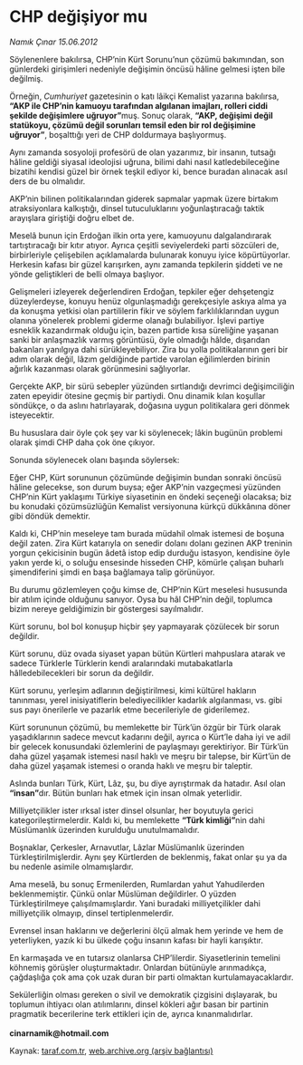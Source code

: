 # CHP değişiyor mu

*Namık Çınar 15.06.2012*

<div class="yazi"><p>Söylenenlere bakılırsa, CHP’nin Kürt Sorunu’nun çözümü bakımından, son günlerdeki girişimleri nedeniyle değişimin öncüsü hâline gelmesi işten bile değilmiş.</p>
<p>Örneğin, <i>Cumhuriyet</i> gazetesinin o katı lâikçi Kemalist yazarına bakılırsa, <b>“AKP ile CHP’nin kamuoyu tarafından algılanan imajları, rolleri ciddi şekilde değişimlere uğruyor”</b>muş. Sonuç olarak, <b>“AKP, değişimi değil statükoyu, çözümü değil sorunları temsil eden bir rol değişimine uğruyor”</b>, boşalttığı yeri de CHP doldurmaya başlıyormuş.</p>
<p>Aynı zamanda sosyoloji profesörü de olan yazarımız, bir insanın, tutsağı hâline geldiği siyasal ideolojisi uğruna, bilimi dahi nasıl katledebileceğine bizatihi kendisi güzel bir örnek teşkil ediyor ki, bence buradan alınacak asıl ders de bu olmalıdır.</p>
<p>AKP’nin bilinen politikalarından giderek sapmalar yapmak üzere birtakım atraksiyonlara kalkıştığı, dinsel tutuculuklarını yoğunlaştıracağı taktik arayışlara giriştiği doğru elbet de.</p>
<p>Meselâ bunun için Erdoğan ilkin orta yere, kamuoyunu dalgalandırarak tartıştıracağı bir kıtır atıyor. Ayrıca çeşitli seviyelerdeki parti sözcüleri de, birbirleriyle çelişebilen açıklamalarda bulunarak konuyu iyice köpürtüyorlar. Herkesin kafası bir güzel karışırken, aynı zamanda tepkilerin şiddeti ve ne yönde geliştikleri de belli olmaya başlıyor.</p>
<p>Gelişmeleri izleyerek değerlendiren Erdoğan, tepkiler eğer dehşetengiz düzeylerdeyse, konuyu henüz olgunlaşmadığı gerekçesiyle askıya alma ya da konuşma yetkisi olan partililerin fikir ve söylem farklılıklarından uygun olanına yönelerek problemi giderme olanağı bulabiliyor. İşlevi partiye esneklik kazandırmak olduğu için, bazen partide kısa süreliğine yaşanan sanki bir anlaşmazlık varmış görüntüsü, öyle olmadığı hâlde, dışarıdan bakanları yanılgıya dahi sürükleyebiliyor. Zira bu yolla politikalarının geri bir adım olarak değil, lâzım geldiğinde partide varolan eğilimlerden birinin ağırlık kazanması olarak görünmesini sağlıyorlar.</p>
<p>Gerçekte AKP, bir sürü sebepler yüzünden sırtlandığı devrimci değişimciliğin zaten epeyidir ötesine geçmiş bir partiydi. Onu dinamik kılan koşullar söndükçe, o da aslını hatırlayarak, doğasına uygun politikalara geri dönmek isteyecektir.</p>
<p>Bu hususlara dair öyle çok şey var ki söylenecek; lâkin bugünün problemi olarak şimdi CHP daha çok öne çıkıyor. </p>
<p>Sonunda söylenecek olanı başında söylersek:</p>
<p>Eğer CHP, Kürt sorununun çözümünde değişimin bundan sonraki öncüsü hâline gelecekse, son durum buysa; eğer AKP’nin vazgeçmesi yüzünden CHP’nin Kürt yaklaşımı Türkiye siyasetinin en öndeki seçeneği olacaksa; biz bu konudaki çözümsüzlüğün Kemalist versiyonuna kürkçü dükkânına döner gibi döndük demektir.</p>
<p>Kaldı ki, CHP’nin meseleye tam burada müdahil olmak istemesi de boşuna değil zaten. Zira Kürt katarıyla on senedir dolanı dolanı gezinen AKP treninin yorgun çekicisinin bugün âdetâ istop edip durduğu istasyon, kendisine öyle yakın yerde ki, o soluğu ensesinde hisseden CHP, kömürle çalışan buharlı şimendiferini şimdi en başa bağlamaya talip görünüyor.</p>
<p>Bu durumu gözlemleyen çoğu kimse de, CHP’nin Kürt meselesi hususunda bir atılım içinde olduğunu sanıyor. Oysa bu hâl CHP’nin değil, toplumca bizim nereye geldiğimizin bir göstergesi sayılmalıdır.</p>
<p>Kürt sorunu, bol bol konuşup hiçbir şey yapmayarak çözülecek bir sorun değildir.</p>
<p>Kürt sorunu, düz ovada siyaset yapan bütün Kürtleri mahpuslara atarak ve sadece Türklerle Türklerin kendi aralarındaki mutabakatlarla hâlledebilecekleri bir sorun da değildir.</p>
<p>Kürt sorunu, yerleşim adlarının değiştirilmesi, kimi kültürel hakların tanınması, yerel inisiyatiflerin belediyecilikler kadarlık algılanması, vs. gibi sus payı önerilerle ve pazarlık etme becerileriyle de giderilemez.</p>
<p>Kürt sorununun çözümü, bu memlekette bir Türk’ün özgür bir Türk olarak yaşadıklarının sadece mevcut kadarını değil, ayrıca o Kürt’le daha iyi ve adil bir gelecek konusundaki özlemlerini de paylaşmayı gerektiriyor. Bir Türk’ün daha güzel yaşamak istemesi nasıl haklı ve meşru bir talepse, bir Kürt’ün de daha güzel yaşamak istemesi o oranda haklı ve meşru bir taleptir.</p>
<p>Aslında bunları Türk, Kürt, Lâz, şu, bu diye ayrıştırmak da hatadır. Asıl olan <b>“insan”</b>dır. Bütün bunları hak etmek için insan olmak yeterlidir.</p>
<p>Milliyetçilikler ister ırksal ister dinsel olsunlar, her boyutuyla gerici kategorileştirmelerdir. Kaldı ki, bu memlekette <b>“Türk kimliği”</b>nin dahi Müslümanlık üzerinden kurulduğu unutulmamalıdır.</p>
<p>Boşnaklar, Çerkesler, Arnavutlar, Lâzlar Müslümanlık üzerinden Türkleştirilmişlerdir. Aynı şey Kürtlerden de beklenmiş, fakat onlar şu ya da bu nedenle asimile olmamışlardır.</p>
<p>Ama meselâ, bu sonuç Ermenilerden, Rumlardan yahut Yahudilerden beklenmemiştir. Çünkü onlar Müslüman değildirler. O yüzden Türkleştirilmeye çalışılmamışlardır. Yani buradaki milliyetçilikler dahi milliyetçilik olmayıp, dinsel tertiplenmelerdir.</p>
<p>Evrensel insan haklarını ve değerlerini ölçü almak hem yerinde ve hem de yeterliyken, yazık ki bu ülkede çoğu insanın kafası bir hayli karışıktır.</p>
<p>En karmaşada ve en tutarsız olanlarsa CHP’lilerdir. Siyasetlerinin temelini köhnemiş görüşler oluşturmaktadır. Onlardan bütünüyle arınmadıkça, çağdaşlığa çok ama çok uzak duran bir parti olmaktan kurtulamayacaklardır.</p>
<p>Sekülerliğin olması gereken o sivil ve demokratik çizgisini dışlayarak, bu toplumun ihtiyacı olan atılımlarını, dinsel kökleri ağır basan bir partinin pragmatik becerilerine terk ettikleri için de, ayrıca kınanmalıdırlar.<br/><br/><b>cinarnamik@hotmail.com</b></p>
</div>

Kaynak: [taraf.com.tr](http://www.taraf.com.tr/namik-cinar/makale-chp-degisiyor-mu.htm), [web.archive.org (arşiv bağlantısı)](http://web.archive.org/web/20131107142934/http://www.taraf.com.tr/namik-cinar/makale-chp-degisiyor-mu.htm)
